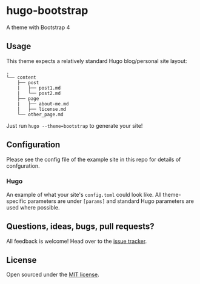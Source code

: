 hugo-bootstrap
==============
A theme with Bootstrap 4

## Usage

This theme expects a relatively standard Hugo blog/personal site layout:
```
.
└── content
    ├── post
    |   ├── post1.md
    |   └── post2.md
    ├── page
    |   ├── about-me.md
    |   ├── license.md
    └── other_page.md
```

Just run `hugo --theme=bootstrap` to generate your site!

## Configuration

Please see the config file of the example site in this repo for details of confguration.

### Hugo

An example of what your site's `config.toml` could look like. All theme-specific parameters are under `[params]` and standard Hugo parameters are used where possible.


## Questions, ideas, bugs, pull requests?

All feedback is welcome! Head over to the [issue tracker](https://github.com/mmrath/hugo-bootstrap/issues).

## License

Open sourced under the [MIT license](https://github.com/enten/hyde-y/blob/master/LICENSE).
